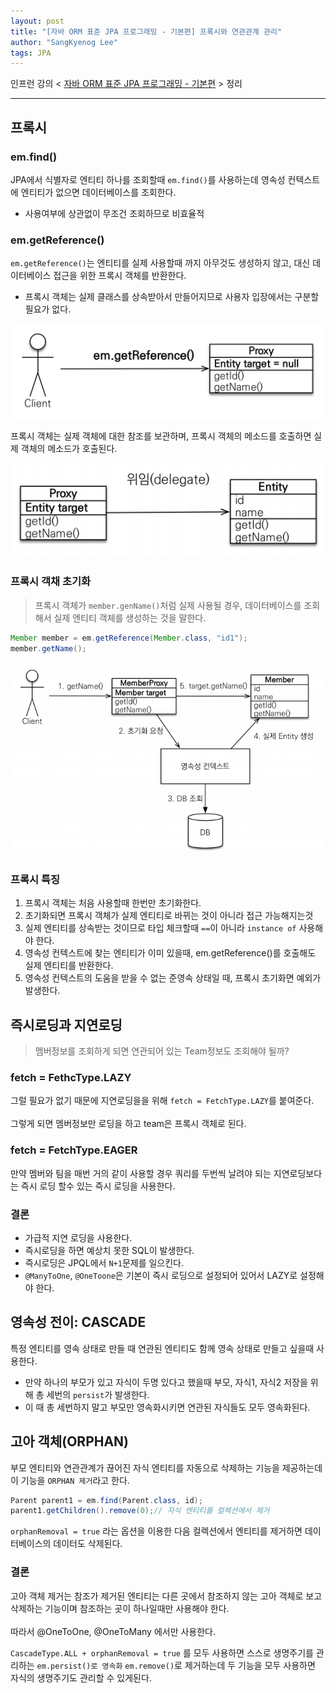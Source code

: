 ```yaml
---
layout: post
title: "[자바 ORM 표준 JPA 프로그래밍 - 기본편] 프록시와 연관관계 관리"
author: "SangKyenog Lee"
tags: JPA
---
```


인프런 강의 < [자바 ORM 표준 JPA 프로그래밍 - 기본편](https://www.inflearn.com/course/ORM-JPA-Basic/dashboard) > 정리

---

## 프록시

### em.find()
JPA에서 식별자로 엔티티 하나를 조회할때 `em.find()`를 사용하는데 영속성 컨텍스트에 엔티티가 없으면 데이터베이스를 조회한다.
- 사용여부에 상관없이 무조건 조회하므로 비효율적

### em.getReference()
`em.getReference()`는 엔티티를 실제 사용할때 까지 아무것도 생성하지 않고, 대신 데이터베이스 접근을 위한 프록시 객체를 반환한다.
- 프록시 객체는 실제 클래스를 상속받아서 만들어지므로 사용자 입장에서는 구분할 필요가 없다.

![30](/assets/jpaimage/jpa30.png)

프록시 객체는 실제 객체에 대한 참조를 보관하며, 프록시 객체의 메소드를 호출하면 실제 객체의 메소드가 호출된다.

![31](/assets/jpaimage/jpa31.png)

### 프록시 객채 초기화
> 프록시 객체가 `member.genName()`처럼 실제 사용될 경우, 데이터베이스를 조회해서 실제 엔티티 객체를 생성하는 것을 말한다.

```java
Member member = em.getReference(Member.class, "id1");
member.getName();
```
![32](/assets/jpaimage/jpa32.png)

### 프록시 특징
1. 프록시 객체는 처음 사용할때 한번만 초기화한다.
2. 초기화되면 프록시 객체가 실제 엔티티로 바뀌는 것이 아니라 접근 가능해지는것
3. 실제 엔티티를 상속받는 것이므로 타입 체크할때 `==`이 아니라 `instance of` 사용해야 한다.
4. 영속성 컨텍스트에 찾는 엔티티가 이미 있을때, em.getReference()를 호출해도 실제 엔티티를 반환한다.
5. 영속성 컨텍스트의 도움을 받을 수 없는 준영속 상태일 때, 프록시 초기화면 예외가 발생한다.

## 즉시로딩과 지연로딩
>멤버정보를 조회하게 되면 연관되어 있는 Team정보도 조회해야 될까?

### fetch = FethcType.LAZY
그럴 필요가 없기 때문에 지연로딩을을 위해 `fetch = FetchType.LAZY`를 붙여준다.<br></br> 그렇게 되면 멤버정보만 로딩을 하고 team은 프록시 객체로 된다.

### fetch = FetchType.EAGER
만약 멤버와 팀을 매번 거의 같이 사용할 경우 쿼리를 두번씩 날려야 되는 지연로딩보다는 즉시 로딩 할수 있는 즉시 로딩을 사용한다.

### 결론
- 가급적 지연 로딩을 사용한다.
- 즉시로딩을 하면 예상치 못한 SQL이 발생한다.
- 즉시로딩은 JPQL에서 `N+1`문제를 일으킨다.
- `@ManyToOne`, `@OneToone`은 기본이 즉시 로딩으로 설정되어 있어서 LAZY로 설정해야 한다.

## 영속성 전이: CASCADE
특정 엔티티를 영속 상태로 만들 때 연관된 엔티티도 함께 영속 상태로 만들고 싶을때 사용한다.
- 만약 하나의 부모가 있고 자식이 두명 있다고 했을때 부모, 자식1, 자식2 저장을 위해 총 세번의 `persist`가 발생한다.
- 이 때 총 세번하지 말고 부모만 영속화시키면 연관된 자식들도 모두 영속화된다.

## 고아 객체(ORPHAN)
부모 엔티티와 연관관계가 끊어진 자식 엔티티를 자동으로 삭제하는 기능을 제공하는데 이 기능을 `ORPHAN 제거`라고 한다.

```java
Parent parent1 = em.find(Parent.class, id);
parent1.getChildren().remove(0);// 자식 엔티티를 컬렉션에서 제거
```
`orphanRemoval = true` 라는 옵션을 이용한 다음 컬렉션에서 엔티티를 제거하면 데이터베이스의 데이터도 삭제된다.

### 결론
고아 객체 제거는 참조가 제거된 엔티티는 다른 곳에서 참조하지 않는 고아 객체로 보고 삭제하는 기능이며 참조하는 곳이 하나일때만 사용해야 한다.<br></br>따라서 @OneToOne, @OneToMany 에서만 사용한다.

`CascadeType.ALL + orphanRemoval = true` 를 모두 사용하면 스스로 생명주기를 관리하는 `em.persist()로 영속화` `em.remove()`로 제거하는데 두 기능을 모두 사용하면 자식의 생명주기도 관리할 수 있게된다.